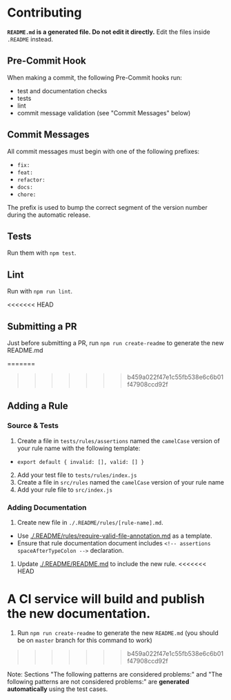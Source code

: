 # Contributing

**`README.md` is a generated file. Do not edit it directly.** Edit the files inside `.README` instead.

## Pre-Commit Hook

When making a commit, the following Pre-Commit hooks run:

* test and documentation checks
* tests
* lint
* commit message validation (see "Commit Messages" below)

## Commit Messages

All commit messages must begin with one of the following prefixes:

* `fix: `
* `feat: `
* `refactor: `
* `docs: `
* `chore: `

The prefix is used to bump the correct segment of the version number during the automatic release.

## Tests

Run them with `npm test`.

## Lint

Run with `npm run lint`.

<<<<<<< HEAD
## Submitting a PR

Just before submitting a PR, run `npm run create-readme` to generate the new README.md

=======
>>>>>>> b459a022f47e1c55fb538e6c6b01f47908ccd92f
## Adding a Rule

### Source & Tests

1. Create a file in `tests/rules/assertions` named the `camelCase` version of your rule name with the following template:
  * `export default { invalid: [], valid: [] }`
2. Add your test file to `tests/rules/index.js`
3. Create a file in `src/rules` named the `camelCase` version  of your rule name
4. Add your rule file to `src/index.js`

### Adding Documentation

1. Create new file in `./.README/rules/[rule-name].md`.
  * Use [./.README/rules/require-valid-file-annotation.md](./.README/rules/require-valid-file-annotation.md) as a template.
  * Ensure that rule documentation document includes `<!-- assertions spaceAfterTypeColon -->` declaration.
1. Update [./.README/README.md](/.README/README.md) to include the new rule.
<<<<<<< HEAD

A CI service will build and publish the new documentation.
=======
1. Run `npm run create-readme` to generate the new `README.md` (you should be on `master` branch for this command to work)
>>>>>>> b459a022f47e1c55fb538e6c6b01f47908ccd92f

Note: Sections "The following patterns are considered problems:" and "The following patterns are not considered problems:" are **generated automatically** using the test cases.
